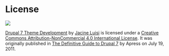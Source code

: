 # License

[![](https://i.creativecommons.org/l/by-nc/4.0/88x31.png)](http://creativecommons.org/licenses/by-nc/4.0/)

[Drupal 7 Theme Development](https://jacine.gitbooks.io/theming/content/) by [Jacine Luisi](http://twitter.com/jacine) is licensed under a [Creative Commons Attribution-NonCommercial 4.0 International License](http://creativecommons.org/licenses/by-nc/4.0/). It was originally published in [The Definitive Guide to Drupal 7](http://www.amazon.com/gp/product/1430231351/ref=as_li_tf_tl?ie=UTF8&tag=defiguidtodru-20&linkCode=as2&camp=217145&creative=399373&creativeASIN=1430231351) by Apress on July 19, 2011.